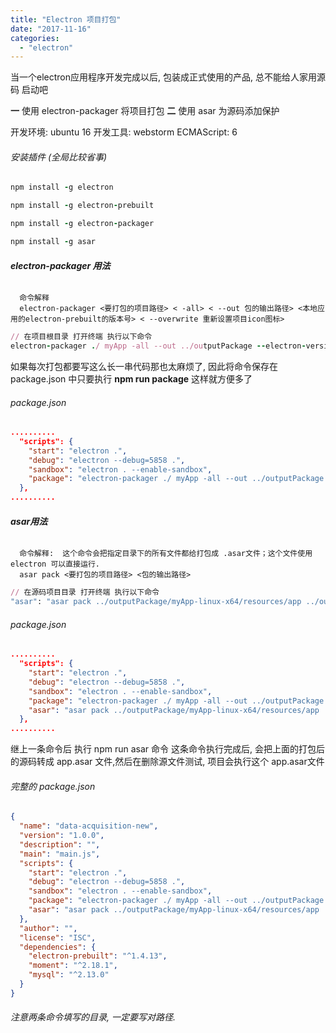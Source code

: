 ```yaml
---
title: "Electron 项目打包"
date: "2017-11-16"
categories: 
  - "electron"
---
```


当一个electron应用程序开发完成以后, 包装成正式使用的产品, 总不能给人家用源码 启动吧

**一** 使用 electron-packager 将项目打包 **二** 使用 asar 为源码添加保护

开发环境: ubuntu 16 开发工具: webstorm ECMAScript: 6

###### 安装插件 (全局比较省事)

```ruby
npm install -g electron

npm install -g electron-prebuilt

npm install -g electron-packager

npm install -g asar
```

###### **electron-packager 用法**

```
  命令解释
  electron-packager <要打包的项目路径> < -all> < --out 包的输出路径> <本地应用的electron-prebuilt的版本号> < --overwrite 重新设置项目icon图标>
```

```ruby
// 在项目根目录 打开终端 执行以下命令
electron-packager ./ myApp -all --out ../outputPackage --electron-version=1.4.13 --overwrite --icon=./favicon.ico
```

如果每次打包都要写这么长一串代码那也太麻烦了, 因此将命令保存在 package.json 中只要执行 **npm run package** 这样就方便多了

###### package.json

```json
..........
  "scripts": {
    "start": "electron .",
    "debug": "electron --debug=5858 .",
    "sandbox": "electron . --enable-sandbox",
    "package": "electron-packager ./ myApp -all --out ../outputPackage --electron-version=1.4.13 --overwrite --icon=./favicon.ico"
  },
..........
```

###### **asar用法**

```
  命令解释:  这个命令会把指定目录下的所有文件都给打包成 .asar文件；这个文件使用 electron 可以直接运行.
  asar pack <要打包的项目路径> <包的输出路径>
```

```ruby
// 在源码项目目录 打开终端 执行以下命令
"asar": "asar pack ../outputPackage/myApp-linux-x64/resources/app ../outputPackage/myApp-linux-x64/resources/app.asar"
```

###### package.json

```json
..........
  "scripts": {
    "start": "electron .",
    "debug": "electron --debug=5858 .",
    "sandbox": "electron . --enable-sandbox",
    "package": "electron-packager ./ myApp -all --out ../outputPackage --electron-version=1.4.13 --overwrite --icon=./favicon.ico",
    "asar": "asar pack ../outputPackage/myApp-linux-x64/resources/app ../outputPackage/myApp-linux-x64/resources/app.asar"
  },
..........
```

继上一条命令后 执行 npm run asar 命令 这条命令执行完成后, 会把上面的打包后的源码转成 app.asar 文件,然后在删除源文件测试, 项目会执行这个 app.asar文件

###### 完整的 package.json

```json
{
  "name": "data-acquisition-new",
  "version": "1.0.0",
  "description": "",
  "main": "main.js",
  "scripts": {
    "start": "electron .",
    "debug": "electron --debug=5858 .",
    "sandbox": "electron . --enable-sandbox",
    "package": "electron-packager ./ myApp -all --out ../outputPackage --electron-version=1.4.13 --overwrite --icon=./favicon.ico",
    "asar": "asar pack ../outputPackage/myApp-linux-x64/resources/app ../outputPackage/myApp-linux-x64/resources/app.asar"
  },
  "author": "",
  "license": "ISC",
  "dependencies": {
    "electron-prebuilt": "^1.4.13",
    "moment": "^2.18.1",
    "mysql": "^2.13.0"
  }
}
```

###### 注意两条命令填写的目录, 一定要写对路径.
